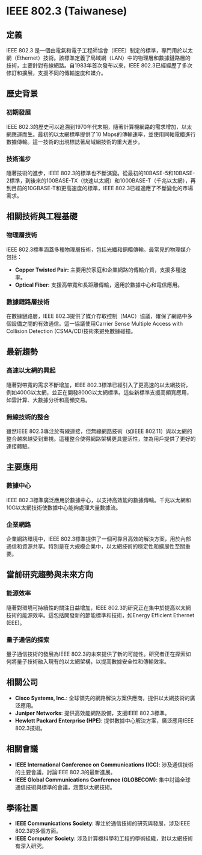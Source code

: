 # IEEE 802.3 (Taiwanese)

## 定義

IEEE 802.3 是一個由電氣和電子工程師協會（IEEE）制定的標準，專門用於以太網（Ethernet）技術。該標準定義了局域網（LAN）中的物理層和數據鏈路層的技術，主要針對有線網路。自1983年首次發布以來，IEEE 802.3已經經歷了多次修訂和擴展，支援不同的傳輸速度和媒介。

## 歷史背景

### 初期發展

IEEE 802.3的歷史可以追溯到1970年代末期，隨著計算機網路的需求增加，以太網應運而生。最初的以太網標準提供了10 Mbps的傳輸速率，並使用同軸電纜進行數據傳輸。這一技術的出現標誌著局域網技術的重大進步。

### 技術進步

隨著技術的進步，IEEE 802.3的標準也不斷演變。從最初的10BASE-5和10BASE-2標準，到後來的100BASE-TX（快速以太網）和1000BASE-T（千兆以太網），再到目前的10GBASE-T和更高速度的標準，IEEE 802.3已經適應了不斷變化的市場需求。

## 相關技術與工程基礎

### 物理層技術

IEEE 802.3標準涵蓋多種物理層技術，包括光纖和銅纜傳輸。最常見的物理媒介包括：

- **Copper Twisted Pair:** 主要用於家庭和企業網路的傳輸介質，支援多種速率。
- **Optical Fiber:** 支援高帶寬和長距離傳輸，適用於數據中心和電信應用。

### 數據鏈路層技術

在數據鏈路層，IEEE 802.3提供了媒介存取控制（MAC）協議，確保了網路中多個設備之間的有效通信。這一協議使用Carrier Sense Multiple Access with Collision Detection (CSMA/CD)技術來避免數據碰撞。

## 最新趨勢

### 高速以太網的興起

隨著對帶寬的需求不斷增加，IEEE 802.3標準已經引入了更高速的以太網技術，例如400G以太網，並正在開發800G以太網標準。這些新標準支援高頻寬應用，如雲計算、大數據分析和高頻交易。

### 無線技術的整合

雖然IEEE 802.3專注於有線連接，但無線網路技術（如IEEE 802.11）與以太網的整合越來越受到重視。這種整合使得網路架構更具靈活性，並為用戶提供了更好的連接體驗。

## 主要應用

### 數據中心

IEEE 802.3標準廣泛應用於數據中心，以支持高效能的數據傳輸。千兆以太網和10G以太網技術使數據中心能夠處理大量數據流。

### 企業網路

企業網路環境中，IEEE 802.3標準提供了一個可靠且高效的解決方案，用於內部通信和資源共享。特別是在大規模企業中，以太網技術的穩定性和擴展性至關重要。

## 當前研究趨勢與未來方向

### 能源效率

隨著對環境可持續性的關注日益增加，IEEE 802.3的研究正在集中於提高以太網技術的能源效率。這包括開發新的節能標準和技術，如Energy Efficient Ethernet (EEE)。

### 量子通信的探索

量子通信技術的發展為IEEE 802.3的未來提供了新的可能性。研究者正在探索如何將量子技術融入現有的以太網架構，以提高數據安全性和傳輸效率。

## 相關公司

- **Cisco Systems, Inc.**: 全球領先的網路解決方案供應商，提供以太網技術的廣泛應用。
- **Juniper Networks**: 提供高效能網路設備，支援IEEE 802.3標準。
- **Hewlett Packard Enterprise (HPE)**: 提供數據中心解決方案，廣泛應用IEEE 802.3技術。

## 相關會議

- **IEEE International Conference on Communications (ICC)**: 涉及通信技術的主要會議，討論IEEE 802.3的最新進展。
- **IEEE Global Communications Conference (GLOBECOM)**: 集中討論全球通信技術與標準的會議，涵蓋以太網技術。

## 學術社團

- **IEEE Communications Society**: 專注於通信技術的研究與發展，涉及IEEE 802.3的多個方面。
- **IEEE Computer Society**: 涉及計算機科學和工程的學術組織，對以太網技術有深入研究。